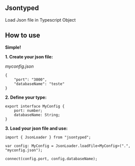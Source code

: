 Jsontyped
--------
Load Json file in Typescript Object

How to use
---------
**Simple!**

**1. Create your json file:**

*myconfig.json*

    {
        "port": "3000",
        "databaseName": "teste"
    }


**2. Define your type:**
   

    export interface MyConfig {
        port: number;
        databaseName: String;
    }

**3. Load your json file and use:**

    import { JsonLoader } from "jsontyped";

    var config: MyConfig = JsonLoader.loadFile<MyConfig>(".", "myconfig.json");
    
	connect(config.port, config.databaseName);


